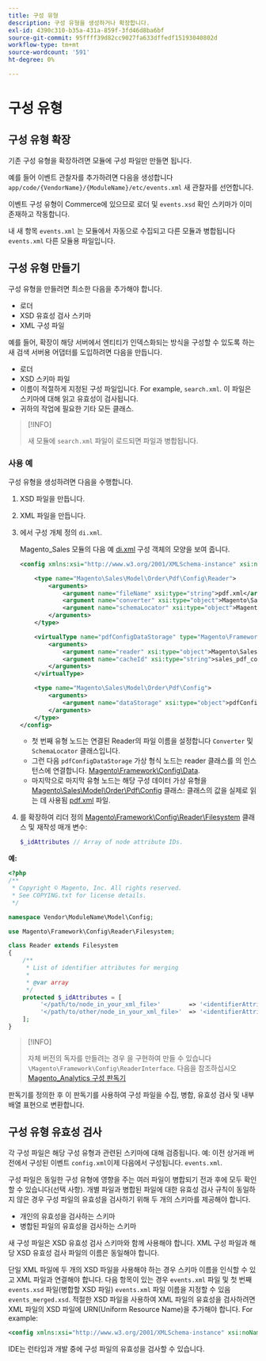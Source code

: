 ```yaml
---
title: 구성 유형
description: 구성 유형을 생성하거나 확장합니다.
exl-id: 4390c310-b35a-431a-859f-3fd46d8ba6bf
source-git-commit: 95ffff39d82cc9027fa633dffedf15193040802d
workflow-type: tm+mt
source-wordcount: '591'
ht-degree: 0%

---
```


# 구성 유형

## 구성 유형 확장

기존 구성 유형을 확장하려면 모듈에 구성 파일만 만들면 됩니다.

예를 들어 이벤트 관찰자를 추가하려면 다음을 생성합니다 `app/code/{VendorName}/{ModuleName}/etc/events.xml` 새 관찰자를 선언합니다.

이벤트 구성 유형이 Commerce에 있으므로 로더 및 `events.xsd` 확인 스키마가 이미 존재하고 작동합니다.

내 새 항목 `events.xml` 는 모듈에서 자동으로 수집되고 다른 모듈과 병합됩니다 `events.xml` 다른 모듈용 파일입니다.

## 구성 유형 만들기

구성 유형을 만들려면 최소한 다음을 추가해야 합니다.

- 로더
- XSD 유효성 검사 스키마
- XML 구성 파일

예를 들어, 확장이 해당 서버에서 엔티티가 인덱스화되는 방식을 구성할 수 있도록 하는 새 검색 서버용 어댑터를 도입하려면 다음을 만듭니다.

- 로더
- XSD 스키마 파일
- 이름이 적절하게 지정된 구성 파일입니다. For example, `search.xml`. 이 파일은 스키마에 대해 읽고 유효성이 검사됩니다.
- 귀하의 작업에 필요한 기타 모든 클래스.

>[!INFO]
>
>새 모듈에 `search.xml` 파일이 로드되면 파일과 병합됩니다.

### 사용 예

구성 유형을 생성하려면 다음을 수행합니다.

1. XSD 파일을 만듭니다.
1. XML 파일을 만듭니다.
1. 에서 구성 개체 정의 `di.xml`.

   Magento_Sales 모듈의 다음 예 [di.xml](https://github.com/magento/magento2/blob/2.4/app/code/Magento/Sales/etc/di.xml) 구성 객체의 모양을 보여 줍니다.

   ```xml
   <config xmlns:xsi="http://www.w3.org/2001/XMLSchema-instance" xsi:noNamespaceSchemaLocation="urn:magento:framework:ObjectManager/etc/config.xsd">
   
       <type name="Magento\Sales\Model\Order\Pdf\Config\Reader">
           <arguments>
               <argument name="fileName" xsi:type="string">pdf.xml</argument>
               <argument name="converter" xsi:type="object">Magento\Sales\Model\Order\Pdf\Config\Converter</argument>
               <argument name="schemaLocator" xsi:type="object">Magento\Sales\Model\Order\Pdf\Config\SchemaLocator</argument>
           </arguments>
       </type>
   
       <virtualType name="pdfConfigDataStorage" type="Magento\Framework\Config\Data">
           <arguments>
               <argument name="reader" xsi:type="object">Magento\Sales\Model\Order\Pdf\Config\Reader</argument>
               <argument name="cacheId" xsi:type="string">sales_pdf_config</argument>
           </arguments>
       </virtualType>
   
       <type name="Magento\Sales\Model\Order\Pdf\Config">
           <arguments>
               <argument name="dataStorage" xsi:type="object">pdfConfigDataStorage</argument>
           </arguments>
       </type>
   </config>
   ```

   - 첫 번째 유형 노드는 연결된 Reader의 파일 이름을 설정합니다 `Converter` 및 `SchemaLocator` 클래스입니다.
   - 그런 다음 `pdfConfigDataStorage` 가상 형식 노드는 reader 클래스를 의 인스턴스에 연결합니다. [Magento\Framework\Config\Data](https://github.com/magento/magento2/blob/2.4/lib/internal/Magento/Framework/Config/Data.php).
   - 마지막으로 마지막 유형 노드는 해당 구성 데이터 가상 유형을 [Magento\Sales\Model\Order\Pdf\Config](https://github.com/magento/magento2/blob/2.4/app/code/Magento/Sales/Model/Order/Pdf/Config.php) 클래스: 클래스의 값을 실제로 읽는 데 사용됨 [pdf.xml](https://github.com/magento/magento2/blob/2.4/app/code/Magento/Sales/etc/pdf.xml) 파일.

1. 를 확장하여 리더 정의 [Magento\Framework\Config\Reader\Filesystem](https://github.com/magento/magento2/blob/2.4/lib/internal/Magento/Framework/Config/Reader/Filesystem.php) 클래스 및 재작성 매개 변수:

   ```php
   $_idAttributes // Array of node attribute IDs.
   ```

**예:**

```php
<?php
/**
 * Copyright © Magento, Inc. All rights reserved.
 * See COPYING.txt for license details.
 */

namespace Vendor\ModuleName\Model\Config;

use Magento\Framework\Config\Reader\Filesystem;

class Reader extends Filesystem
{
    /**
     * List of identifier attributes for merging
     *
     * @var array
     */
    protected $_idAttributes = [
         '</path/to/node_in_your_xml_file>'        => '<identifierAttributeName>',
         '</path/to/other/node_in_your_xml_file>'  => '<identifierAttributeName>',
    ];
}
```

>[!INFO]
>
>자체 버전의 독자를 만들려는 경우 을 구현하여 만들 수 있습니다 `\Magento\Framework\Config\ReaderInterface`. 다음을 참조하십시오 [Magento_Analytics 구성 판독기](https://github.com/magento/magento2/blob/2.4/app/code/Magento/Analytics/ReportXml/Config/Reader.php)

판독기를 정의한 후 이 판독기를 사용하여 구성 파일을 수집, 병합, 유효성 검사 및 내부 배열 표현으로 변환합니다.

## 구성 유형 유효성 검사

각 구성 파일은 해당 구성 유형과 관련된 스키마에 대해 검증됩니다. 예: 이전 상거래 버전에서 구성된 이벤트 `config.xml`이제 다음에서 구성됩니다. `events.xml`.

구성 파일은 동일한 구성 유형에 영향을 주는 여러 파일이 병합되기 전과 후에 모두 확인할 수 있습니다(선택 사항). 개별 파일과 병합된 파일에 대한 유효성 검사 규칙이 동일하지 않은 경우 구성 파일의 유효성을 검사하기 위해 두 개의 스키마를 제공해야 합니다.

- 개인의 유효성을 검사하는 스키마
- 병합된 파일의 유효성을 검사하는 스키마

새 구성 파일은 XSD 유효성 검사 스키마와 함께 사용해야 합니다. XML 구성 파일과 해당 XSD 유효성 검사 파일의 이름은 동일해야 합니다.

단일 XML 파일에 두 개의 XSD 파일을 사용해야 하는 경우 스키마 이름을 인식할 수 있고 XML 파일과 연결해야 합니다.
다음 항목이 있는 경우 `events.xml` 파일 및 첫 번째 `events.xsd` 파일(병합할 XSD 파일) `events.xml` 파일 이름을 지정할 수 있음 `events_merged.xsd`.
적절한 XSD 파일을 사용하여 XML 파일의 유효성을 검사하려면 XML 파일의 XSD 파일에 URN(Uniform Resource Name)을 추가해야 합니다. For example:

```xml
<config xmlns:xsi="http://www.w3.org/2001/XMLSchema-instance" xsi:noNamespaceSchemaLocation="urn:magento:framework:ObjectManager:etc/config.xsd">
```

IDE는 런타임과 개발 중에 구성 파일의 유효성을 검사할 수 있습니다.
